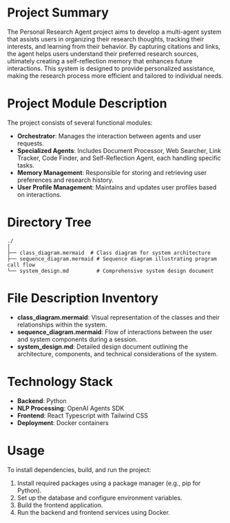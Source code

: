 # Project Summary
The Personal Research Agent project aims to develop a multi-agent system that assists users in organizing their research thoughts, tracking their interests, and learning from their behavior. By capturing citations and links, the agent helps users understand their preferred research sources, ultimately creating a self-reflection memory that enhances future interactions. This system is designed to provide personalized assistance, making the research process more efficient and tailored to individual needs.

# Project Module Description
The project consists of several functional modules:
- **Orchestrator**: Manages the interaction between agents and user requests.
- **Specialized Agents**: Includes Document Processor, Web Searcher, Link Tracker, Code Finder, and Self-Reflection Agent, each handling specific tasks.
- **Memory Management**: Responsible for storing and retrieving user preferences and research history.
- **User Profile Management**: Maintains and updates user profiles based on interactions.

# Directory Tree
```
./
│
├── class_diagram.mermaid  # Class diagram for system architecture
├── sequence_diagram.mermaid # Sequence diagram illustrating program call flow
└── system_design.md         # Comprehensive system design document
```

# File Description Inventory
- **class_diagram.mermaid**: Visual representation of the classes and their relationships within the system.
- **sequence_diagram.mermaid**: Flow of interactions between the user and system components during a session.
- **system_design.md**: Detailed design document outlining the architecture, components, and technical considerations of the system.

# Technology Stack
- **Backend**: Python
- **NLP Processing**: OpenAI Agents SDK
- **Frontend**: React Typescript with Tailwind CSS
- **Deployment**: Docker containers

# Usage
To install dependencies, build, and run the project:
1. Install required packages using a package manager (e.g., pip for Python).
2. Set up the database and configure environment variables.
3. Build the frontend application.
4. Run the backend and frontend services using Docker.
